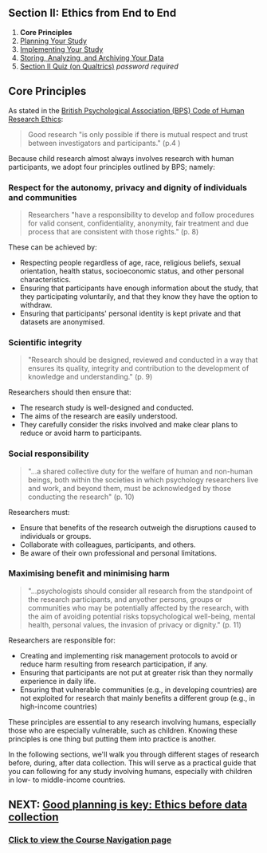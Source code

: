 ## Section II: Ethics from End to End

1. **Core Principles**
2. [Planning Your Study](endto-before.md)
3. [Implementing Your Study](endto-during.md)
4. [Storing, Analyzing, and Archiving Your Data](endto-after.md)
5. [Section II Quiz (on Qualtrics)](https://oxfordeducation.eu.qualtrics.com/jfe/form/SV_bPHRKTydLSyDzRH) *password required*

## Core Principles

As stated in the [British Psychological Association (BPS) Code of Human Research Ethics](https://www.bps.org.uk/sites/bps.org.uk/files/Policy/Policy%20-%20Files/BPS%20Code%20of%20Human%20Research%20Ethics.pdf):

> Good research "is only possible if there is mutual respect and trust between investigators and participants." (p.4 )

Because child research almost always involves research with human participants, we adopt four principles outlined by BPS; namely:

### **Respect for the autonomy, privacy and dignity of individuals and communities**

> Researchers "have a responsibility to develop and follow procedures for valid consent, confidentiality, anonymity, fair treatment and due process that are consistent with those rights." (p. 8)

These can be achieved by:
- Respecting people regardless of age, race, religious beliefs, sexual orientation, health status, socioeconomic status, and other personal characteristics.
- Ensuring that participants have enough information about the study, that they participating voluntarily, and that they know they have the option to withdraw.
- Ensuring that participants' personal identity is kept private and that datasets are anonymised.

### **Scientific integrity**

> "Research should be designed, reviewed and conducted in a way that ensures its quality, integrity and contribution to the development of knowledge and understanding." (p. 9)

Researchers should then ensure that:
- The research study is well-designed and conducted.
- The aims of the research are easily understood.
- They carefully consider the risks involved and make clear plans to reduce or avoid harm to participants. 

### **Social responsibility**

> "...a shared collective duty for the welfare of human and non-human beings, both within the societies in which psychology researchers live and work, and beyond them, must be acknowledged by those conducting the research" (p. 10)

Researchers must:
- Ensure that benefits of the research outweigh the disruptions caused to individuals or groups.
- Collaborate with colleagues, participants, and others.
- Be aware of their own professional and personal limitations.

### **Maximising benefit and minimising harm**

> "...psychologists should consider all research from the standpoint of the research participants, and anyother persons, groups or communities who may be potentially affected by the research, with the aim of avoiding potential risks topsychological well-being, mental health, personal values, the invasion of privacy or dignity." (p. 11)

Researchers are responsible for:
- Creating and implementing risk management protocols to avoid or reduce harm resulting from research participation, if any.
- Ensuring that participants are not put at greater risk than they normally experience in daily life.
- Ensuring that vulnerable communities (e.g., in developing countries) are not exploited for research that mainly benefits a different group (e.g., in high-income countries)

These principles are essential to any research involving humans, especially those who are especially vulnerable, such as children. Knowing these principles is one thing but putting them into practice is another. 

In the following sections, we'll walk you through different stages of research before, during, after data collection. This will serve as a practical guide that you can following for any study involving humans, especially with children in low- to middle-income countries.

## NEXT: [Good planning is key: Ethics before data collection](endto-before.md)
### [Click to view the Course Navigation page](toc.md)
